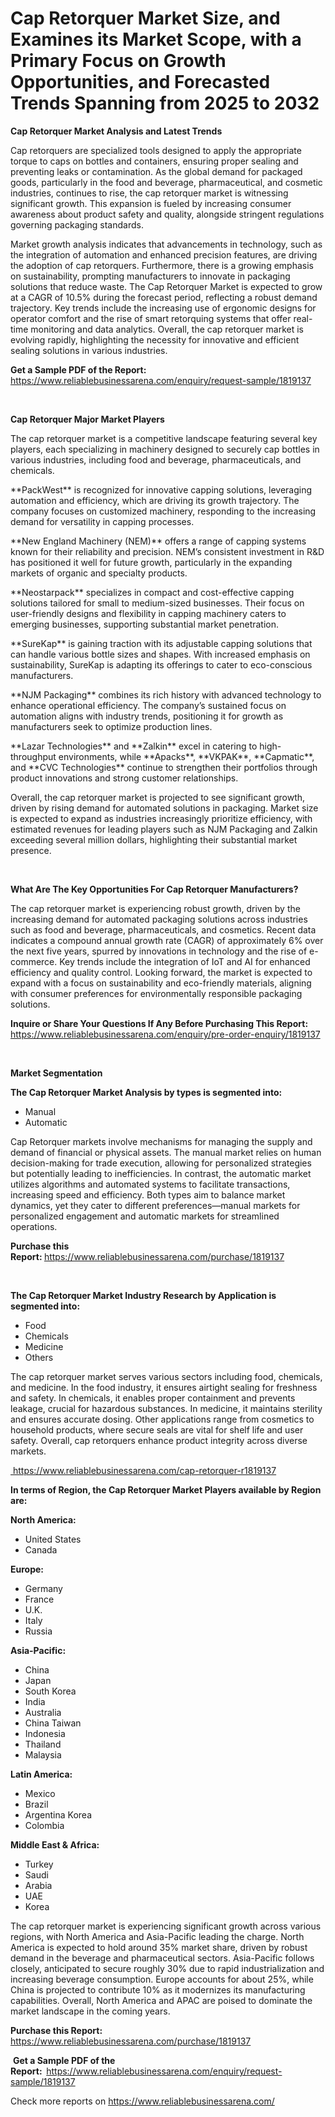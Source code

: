 <p><h1>Cap Retorquer Market Size, and Examines its Market Scope, with a Primary Focus on Growth Opportunities, and Forecasted Trends Spanning from 2025 to 2032</h1></p><p><strong>Cap Retorquer Market Analysis and Latest Trends</strong></p>
<p><p>Cap retorquers are specialized tools designed to apply the appropriate torque to caps on bottles and containers, ensuring proper sealing and preventing leaks or contamination. As the global demand for packaged goods, particularly in the food and beverage, pharmaceutical, and cosmetic industries, continues to rise, the cap retorquer market is witnessing significant growth. This expansion is fueled by increasing consumer awareness about product safety and quality, alongside stringent regulations governing packaging standards.</p><p>Market growth analysis indicates that advancements in technology, such as the integration of automation and enhanced precision features, are driving the adoption of cap retorquers. Furthermore, there is a growing emphasis on sustainability, prompting manufacturers to innovate in packaging solutions that reduce waste. The Cap Retorquer Market is expected to grow at a CAGR of 10.5% during the forecast period, reflecting a robust demand trajectory. Key trends include the increasing use of ergonomic designs for operator comfort and the rise of smart retorquing systems that offer real-time monitoring and data analytics. Overall, the cap retorquer market is evolving rapidly, highlighting the necessity for innovative and efficient sealing solutions in various industries.</p></p>
<p><strong>Get a Sample PDF of the Report:&nbsp;</strong> <a href="https://www.reliablebusinessarena.com/enquiry/request-sample/1819137?utm_campaign=2110&utm_medium=2&utm_source=Github&utm_content=ia&utm_term=18022025&utm_id=cap-retorquer">https://www.reliablebusinessarena.com/enquiry/request-sample/1819137</a></p>
<p>&nbsp;</p>
<p><strong>Cap Retorquer Major Market Players</strong></p>
<p><p>The cap retorquer market is a competitive landscape featuring several key players, each specializing in machinery designed to securely cap bottles in various industries, including food and beverage, pharmaceuticals, and chemicals.</p><p>**PackWest** is recognized for innovative capping solutions, leveraging automation and efficiency, which are driving its growth trajectory. The company focuses on customized machinery, responding to the increasing demand for versatility in capping processes.</p><p>**New England Machinery (NEM)** offers a range of capping systems known for their reliability and precision. NEM’s consistent investment in R&D has positioned it well for future growth, particularly in the expanding markets of organic and specialty products.</p><p>**Neostarpack** specializes in compact and cost-effective capping solutions tailored for small to medium-sized businesses. Their focus on user-friendly designs and flexibility in capping machinery caters to emerging businesses, supporting substantial market penetration.</p><p>**SureKap** is gaining traction with its adjustable capping solutions that can handle various bottle sizes and shapes. With increased emphasis on sustainability, SureKap is adapting its offerings to cater to eco-conscious manufacturers.</p><p>**NJM Packaging** combines its rich history with advanced technology to enhance operational efficiency. The company’s sustained focus on automation aligns with industry trends, positioning it for growth as manufacturers seek to optimize production lines.</p><p>**Lazar Technologies** and **Zalkin** excel in catering to high-throughput environments, while **Apacks**, **VKPAK**, **Capmatic**, and **CVC Technologies** continue to strengthen their portfolios through product innovations and strong customer relationships.</p><p>Overall, the cap retorquer market is projected to see significant growth, driven by rising demand for automated solutions in packaging. Market size is expected to expand as industries increasingly prioritize efficiency, with estimated revenues for leading players such as NJM Packaging and Zalkin exceeding several million dollars, highlighting their substantial market presence.</p></p>
<p>&nbsp;</p>
<p><strong>What Are The Key Opportunities For Cap Retorquer Manufacturers?</strong></p>
<p><p>The cap retorquer market is experiencing robust growth, driven by the increasing demand for automated packaging solutions across industries such as food and beverage, pharmaceuticals, and cosmetics. Recent data indicates a compound annual growth rate (CAGR) of approximately 6% over the next five years, spurred by innovations in technology and the rise of e-commerce. Key trends include the integration of IoT and AI for enhanced efficiency and quality control. Looking forward, the market is expected to expand with a focus on sustainability and eco-friendly materials, aligning with consumer preferences for environmentally responsible packaging solutions.</p></p>
<p><strong>Inquire or Share Your Questions If Any Before Purchasing This Report:</strong> <a href="https://www.reliablebusinessarena.com/enquiry/pre-order-enquiry/1819137?utm_campaign=2110&utm_medium=2&utm_source=Github&utm_content=ia&utm_term=18022025&utm_id=cap-retorquer">https://www.reliablebusinessarena.com/enquiry/pre-order-enquiry/1819137</a></p>
<p>&nbsp;</p>
<p><strong>Market Segmentation</strong></p>
<p><strong>The Cap Retorquer Market Analysis by types is segmented into:</strong></p>
<p><ul><li>Manual</li><li>Automatic</li></ul></p>
<p><p>Cap Retorquer markets involve mechanisms for managing the supply and demand of financial or physical assets. The manual market relies on human decision-making for trade execution, allowing for personalized strategies but potentially leading to inefficiencies. In contrast, the automatic market utilizes algorithms and automated systems to facilitate transactions, increasing speed and efficiency. Both types aim to balance market dynamics, yet they cater to different preferences—manual markets for personalized engagement and automatic markets for streamlined operations.</p></p>
<p><strong>Purchase this Report:&nbsp;</strong><a href="https://www.reliablebusinessarena.com/purchase/1819137?utm_campaign=2110&utm_medium=2&utm_source=Github&utm_content=ia&utm_term=18022025&utm_id=cap-retorquer">https://www.reliablebusinessarena.com/purchase/1819137</a></p>
<p>&nbsp;</p>
<p><strong>The Cap Retorquer Market Industry Research by Application is segmented into:</strong></p>
<p><ul><li>Food</li><li>Chemicals</li><li>Medicine</li><li>Others</li></ul></p>
<p><p>The cap retorquer market serves various sectors including food, chemicals, and medicine. In the food industry, it ensures airtight sealing for freshness and safety. In chemicals, it enables proper containment and prevents leakage, crucial for hazardous substances. In medicine, it maintains sterility and ensures accurate dosing. Other applications range from cosmetics to household products, where secure seals are vital for shelf life and user safety. Overall, cap retorquers enhance product integrity across diverse markets.</p></p>
<p><a href="https://www.reliablebusinessarena.com/cap-retorquer-r1819137?utm_campaign=2110&utm_medium=2&utm_source=Github&utm_content=ia&utm_term=18022025&utm_id=cap-retorquer">&nbsp;https://www.reliablebusinessarena.com/cap-retorquer-r1819137</a></p>
<p><strong>In terms of Region, the Cap Retorquer Market Players available by Region are:</strong></p>
<p>
    <p> <strong> North America: </strong>
        <ul>
            <li>United States</li>
            <li>Canada</li>
        </ul>
        </p> 
    <p> <strong> Europe: </strong>
        <ul>
            <li>Germany</li>
            <li>France</li>
            <li>U.K.</li>
            <li>Italy</li>
            <li>Russia</li>
        </ul>
        </p> 
    <p> <strong> Asia-Pacific: </strong>
        <ul>
            <li>China</li>
            <li>Japan</li>
            <li>South Korea</li>
            <li>India</li>
            <li>Australia</li>
            <li>China Taiwan</li>
            <li>Indonesia</li>
            <li>Thailand</li>
            <li>Malaysia</li>
        </ul>
        </p> 
    <p> <strong> Latin America: </strong>
        <ul>
            <li>Mexico</li>
            <li>Brazil</li>
            <li>Argentina Korea</li>
            <li>Colombia</li>
        </ul>
        </p> 
    <p> <strong> Middle East & Africa: </strong>
        <ul>
            <li>Turkey</li>
            <li>Saudi</li>
            <li>Arabia</li>
            <li>UAE</li>
            <li>Korea</li>
        </ul>
    </p>
    </p>
<p><p>The cap retorquer market is experiencing significant growth across various regions, with North America and Asia-Pacific leading the charge. North America is expected to hold around 35% market share, driven by robust demand in the beverage and pharmaceutical sectors. Asia-Pacific follows closely, anticipated to secure roughly 30% due to rapid industrialization and increasing beverage consumption. Europe accounts for about 25%, while China is projected to contribute 10% as it modernizes its manufacturing capabilities. Overall, North America and APAC are poised to dominate the market landscape in the coming years.</p></p>
<p><strong>Purchase this Report: </strong><a href="https://www.reliablebusinessarena.com/purchase/1819137?utm_campaign=2110&utm_medium=2&utm_source=Github&utm_content=ia&utm_term=18022025&utm_id=cap-retorquer">https://www.reliablebusinessarena.com/purchase/1819137</a></p>
<p>&nbsp;<strong>Get a Sample PDF of the Report:&nbsp;&nbsp;</strong><a href="https://www.reliablebusinessarena.com/enquiry/request-sample/1819137?utm_campaign=2110&utm_medium=2&utm_source=Github&utm_content=ia&utm_term=18022025&utm_id=cap-retorquer">https://www.reliablebusinessarena.com/enquiry/request-sample/1819137</a></p>
<p><strong></strong></p>
<p>Check more reports on <a href="https://www.reliablebusinessarena.com/?utm_campaign=2110&utm_medium=2&utm_source=Github&utm_content=ia&utm_term=18022025&utm_id=cap-retorquer">https://www.reliablebusinessarena.com/</a></p>